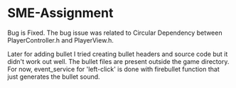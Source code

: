 # SME-Assignment
Bug is Fixed.
The bug issue was related to Circular Dependency between PlayerController.h and PlayerView.h.

Later for adding bullet I tried creating bullet headers and source code but it didn't work out well. The bullet files are present outside the game directory. For now, event_service for 'left-click' is done with firebullet function that just generates the bullet sound.